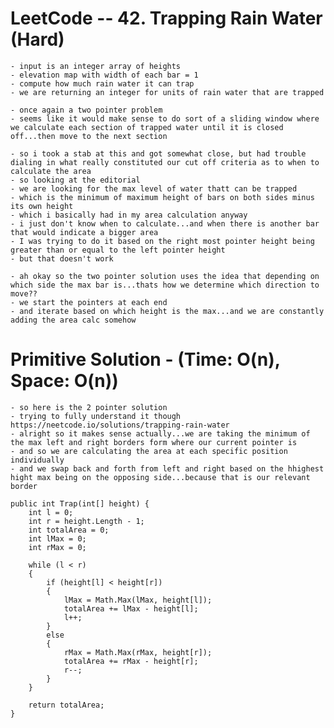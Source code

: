 # LeetCode -- 42. Trapping Rain Water (Hard)

    - input is an integer array of heights
    - elevation map with width of each bar = 1
    - compute how much rain water it can trap
    - we are returning an integer for units of rain water that are trapped

    - once again a two pointer problem
    - seems like it would make sense to do sort of a sliding window where we calculate each section of trapped water until it is closed off...then move to the next section
    
    - so i took a stab at this and got somewhat close, but had trouble dialing in what really constituted our cut off criteria as to when to calculate the area
    - so looking at the editorial
    - we are looking for the max level of water thatt can be trapped
    - which is the minimum of maximum height of bars on both sides minus its own height
    - which i basically had in my area calculation anyway
    - i just don't know when to calculate...and when there is another bar that would indicate a bigger area
    - I was trying to do it based on the right most pointer height being greater than or equal to the left pointer height
    - but that doesn't work
    
    - ah okay so the two pointer solution uses the idea that depending on which side the max bar is...thats how we determine which direction to move??
    - we start the pointers at each end
    - and iterate based on which height is the max...and we are constantly adding the area calc somehow

# Primitive Solution - (Time: O(n), Space: O(n))

    - so here is the 2 pointer solution
    - trying to fully understand it though
    https://neetcode.io/solutions/trapping-rain-water
    - alright so it makes sense actually...we are taking the minimum of the max left and right borders form where our current pointer is
    - and so we are calculating the area at each specific position individually 
    - and we swap back and forth from left and right based on the hhighest hight max being on the opposing side...because that is our relevant border

    public int Trap(int[] height) {
        int l = 0;
        int r = height.Length - 1;
        int totalArea = 0;
        int lMax = 0;
        int rMax = 0;

        while (l < r)
        {
            if (height[l] < height[r])
            {
                lMax = Math.Max(lMax, height[l]);
                totalArea += lMax - height[l];
                l++;
            }
            else
            {
                rMax = Math.Max(rMax, height[r]);
                totalArea += rMax - height[r];
                r--;
            }
        }

        return totalArea;        
    }